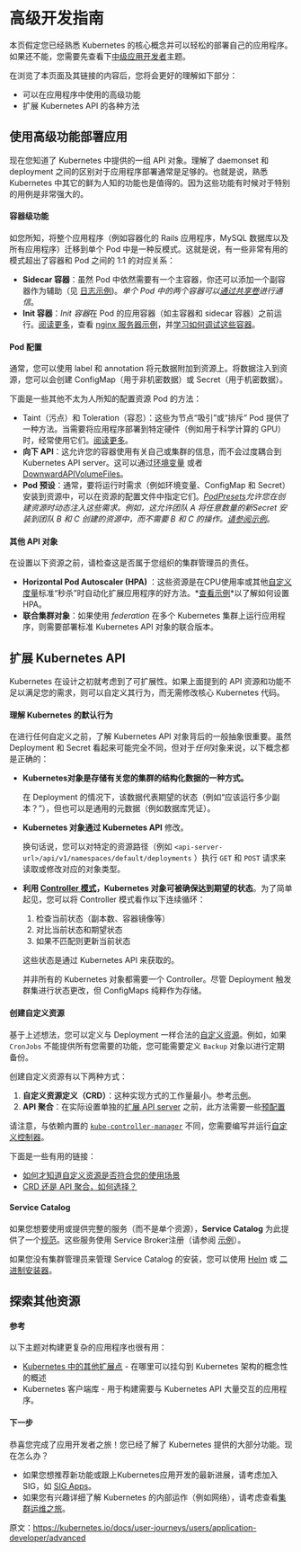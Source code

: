 # 高级开发指南

本页假定您已经熟悉 Kubernetes 的核心概念并可以轻松的部署自己的应用程序。如果还不能，您需要先查看下[中级应用开发者](https://kubernetes.io/docs/user-journeys/users/application-developer/intermediate/)主题。

在浏览了本页面及其链接的内容后，您将会更好的理解如下部分：

- 可以在应用程序中使用的高级功能
- 扩展 Kubernetes API 的各种方法

## 使用高级功能部署应用

现在您知道了 Kubernetes 中提供的一组 API 对象。理解了 daemonset 和 deployment 之间的区别对于应用程序部署通常是足够的。也就是说，熟悉 Kubernetes 中其它的鲜为人知的功能也是值得的。因为这些功能有时候对于特别的用例是非常强大的。

#### 容器级功能

如您所知，将整个应用程序（例如容器化的 Rails 应用程序，MySQL 数据库以及所有应用程序）迁移到单个 Pod 中是一种反模式。这就是说，有一些非常有用的模式超出了容器和 Pod 之间的 1:1 的对应关系：

- **Sidecar 容器**：虽然 Pod 中依然需要有一个主容器，你还可以添加一个副容器作为辅助（见 [日志示例](https://kubernetes.io/docs/concepts/cluster-administration/logging/#using-a-sidecar-container-with-the-logging-agent))。*单个 Pod 中的两个容器可以[通过共享卷](https://kubernetes.io/docs/tasks/access-application-cluster/communicate-containers-same-pod-shared-volume/)进行通信*。
- **Init 容器**：*Init 容器*在 Pod 的应用容器（如主容器和 sidecar 容器）之前运行。[阅读更多](https://kubernetes.io/docs/concepts/workloads/pods/init-containers/)，查看 [nginx 服务器示例](https://kubernetes.io/docs/tasks/configure-pod-container/configure-pod-initialization/)，并[学习如何调试这些容器](https://kubernetes.io/docs/tasks/debug-application-cluster/debug-init-containers/)。

#### Pod 配置

通常，您可以使用 label 和 annotation 将元数据附加到资源上。将数据注入到资源，您可以会创建 ConfigMap（用于非机密数据）或 Secret（用于机密数据）。

下面是一些其他不太为人所知的配置资源 Pod 的方法：

- Taint（污点）和 Toleration（容忍）：这些为节点“吸引”或“排斥” Pod 提供了一种方法。当需要将应用程序部署到特定硬件（例如用于科学计算的 GPU）时，经常使用它们。[阅读更多](https://kubernetes.io/docs/concepts/configuration/taint-and-toleration/)。
- **向下 API**：这允许您的容器使用有关自己或集群的信息，而不会过度耦合到 Kubernetes API server。这可以通过[环境变量](https://kubernetes.io/docs/tasks/inject-data-application/environment-variable-expose-pod-information/) 或者 [DownwardAPIVolumeFiles](https://kubernetes.io/docs/tasks/inject-data-application/downward-api-volume-expose-pod-information/)。
- **Pod 预设**：通常，要将运行时需求（例如环境变量、ConfigMap 和 Secret）安装到资源中，可以在资源的配置文件中指定它们。*[PodPresets](https://kubernetes.io/docs/concepts/workloads/pods/podpreset/)允许您在创建资源时动态注入这些需求。例如，这允许团队 A 将任意数量的新Secret 安装到团队 B 和 C 创建的资源中，而不需要 B 和 C 的操作。[请参阅示例](https://kubernetes.io/docs/tasks/inject-data-application/podpreset/)*。

#### 其他 API 对象

在设置以下资源之前，请检查这是否属于您组织的集群管理员的责任。

- **Horizontal Pod Autoscaler (HPA)** ：这些资源是在CPU使用率或其他[自定义度量](https://github.com/kubernetes/community/blob/master/contributors/design-proposals/instrumentation/custom-metrics-api.md)标准“秒杀”时自动化扩展应用程序的好方法。*[查看示例](https://kubernetes.io/docs/tasks/run-application/horizontal-pod-autoscale-walkthrough/)*以了解如何设置HPA。
- **联合集群对象**：如果使用 *federation* 在多个 Kubernetes 集群上运行应用程序，则需要部署标准 Kubernetes API 对象的联合版本。

## 扩展 Kubernetes API

Kubernetes 在设计之初就考虑到了可扩展性。如果上面提到的 API 资源和功能不足以满足您的需求，则可以自定义其行为，而无需修改核心 Kubernetes 代码。

#### 理解 Kubernetes 的默认行为

在进行任何自定义之前，了解 Kubernetes API 对象背后的一般抽象很重要。虽然 Deployment 和 Secret 看起来可能完全不同，但对于*任何*对象来说，以下概念都是正确的：

- **Kubernetes对象是存储有关您的集群的结构化数据的一种方式。**

  在 Deployment 的情况下，该数据代表期望的状态（例如“应该运行多少副本？”），但也可以是通用的元数据（例如数据库凭证）。

- **Kubernetes 对象通过 Kubernetes API** 修改。

  换句话说，您可以对特定的资源路径（例如 `<api-server-url>/api/v1/namespaces/default/deployments` ）执行 `GET` 和 `POST` 请求来读取或修改对应的对象类型。

- **利用 [Controller 模式](https://kubernetes.io/docs/concepts/api-extension/custom-resources/#custom-controllers)，Kubernetes 对象可被确保达到期望的状态**。为了简单起见，您可以将 Controller 模式看作以下连续循环：

  1. 检查当前状态（副本数、容器镜像等）
  2. 对比当前状态和期望状态
  3. 如果不匹配则更新当前状态

  这些状态是通过 Kubernetes API 来获取的。

  并非所有的 Kubernetes 对象都需要一个 Controller。尽管 Deployment 触发群集进行状态更改，但 ConfigMaps 纯粹作为存储。

#### 创建自定义资源

基于上述想法，您可以定义与 Deployment 一样合法的[自定义资源](https://kubernetes.io/docs/concepts/api-extension/custom-resources/#custom-resources)。例如，如果 `CronJobs` 不能提供所有您需要的功能，您可能需要定义 `Backup` 对象以进行定期备份。

创建自定义资源有以下两种方式：

1. **自定义资源定义（CRD）**：这种实现方式的工作量最小。参考[示例](https://kubernetes.io/docs/tasks/access-kubernetes-api/extend-api-custom-resource-definitions/)。
2. **API 聚合**：在实际设置单独的[扩展 API server](https://kubernetes.io/docs/tasks/access-kubernetes-api/setup-extension-api-server/) 之前，此方法需要一些[预配置](https://kubernetes.io/docs/tasks/access-kubernetes-api/configure-aggregation-layer/)

请注意，与依赖内置的  [`kube-controller-manager`](https://kubernetes.io/docs/reference/generated/kube-controller-manager/) 不同，您需要编写并运行[自定义控制器](https://github.com/kubernetes/sample-controller)。

下面是一些有用的链接：

- [如何才知道自定义资源是否符合您的使用场景](https://kubernetes.io/docs/concepts/api-extension/custom-resources/#should-i-use-a-configmap-or-a-custom-resource)
- [CRD 还是 API 聚合，如何选择？](https://kubernetes.io/docs/concepts/api-extension/custom-resources/#choosing-a-method-for-adding-custom-resources)

#### Service Catalog

如果您想要使用或提供完整的服务（而不是单个资源），**Service Catalog** 为此提供了一个[规范](https://github.com/openservicebrokerapi/servicebroker)。这些服务使用 Service Broker注册（请参阅 [示例](https://github.com/openservicebrokerapi/servicebroker/blob/master/gettingStarted.md#example-service-brokers)）。

如果您没有集群管理员来管理 Service Catalog 的安装，您可以使用 [Helm](https://kubernetes.io/docs/tasks/service-catalog/install-service-catalog-using-helm/) 或 [二进制安装器](https://kubernetes.io/docs/tasks/service-catalog/install-service-catalog-using-sc/)。

## 探索其他资源

#### 参考

以下主题对构建更复杂的应用程序也很有用：

- [Kubernetes 中的其他扩展点](https://kubernetes.io/docs/concepts/overview/extending/) - 在哪里可以挂勾到 Kubernetes 架构的概念性的概述
- Kubernetes 客户端库 - 用于构建需要与 Kubernetes API 大量交互的应用程序。

#### 下一步

恭喜您完成了应用开发者之旅！您已经了解了 Kubernetes 提供的大部分功能。现在怎么办？

- 如果您想推荐新功能或跟上Kubernetes应用开发的最新进展，请考虑加入 SIG，如 [SIG Apps](https://github.com/kubernetes/community/tree/master/sig-apps)。
- 如果您有兴趣详细了解 Kubernetes 的内部运作（例如网络），请考虑查看[集群运维之旅](https://kubernetes.io/docs/user-journeys/users/cluster-operator/foundational/)。

原文：https://kubernetes.io/docs/user-journeys/users/application-developer/advanced